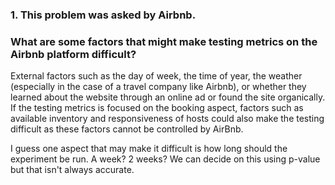 ### 1. This problem was asked by Airbnb.
### What are some factors that might make testing metrics on the Airbnb platform difficult?

External factors such as the day of week, the time of year, the weather (especially in the case of a travel company like Airbnb), or whether they learned about the website through an online ad or found the site organically. If the testing metrics is focused on the booking aspect, factors such as available inventory and responsiveness of hosts could also make the testing difficult as these factors cannot be controlled by AirBnb.

I guess one aspect that may make it difficult is how long should the experiment be run. A week? 2 weeks? We can decide on this using p-value but that isn't always accurate.
